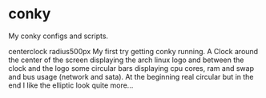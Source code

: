 conky
=====

My conky configs and scripts.

centerclock radius500px 
My first try getting conky running. A Clock around the center of the screen displaying the arch linux logo 
and between the clock and the logo some circular bars displaying cpu cores, ram and swap and bus usage 
(network and sata). At the beginning real circular but in the end I like the elliptic look quite more...
